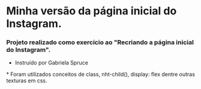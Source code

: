 # Minha versão da página inicial do Instagram.

### Projeto realizado como exercício ao "Recriando a página inicial do Instagram". 
* Instruído por Gabriela Spruce

<p>* Foram utilizados conceitos de class, nht-child(), display: flex dentre outras texturas em css.</p>
